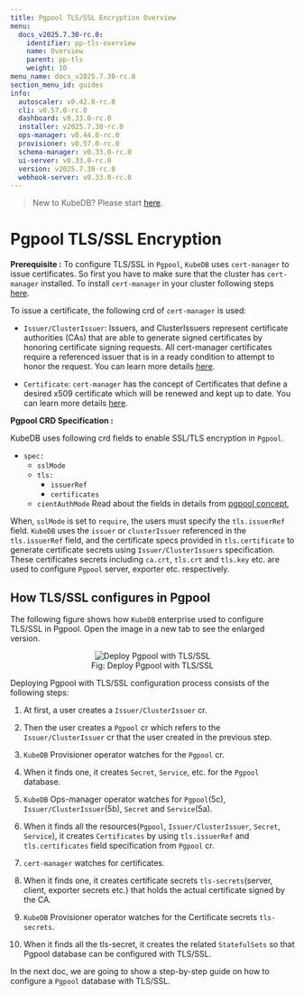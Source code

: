 ```yaml
---
title: Pgpool TLS/SSL Encryption Overview
menu:
  docs_v2025.7.30-rc.0:
    identifier: pp-tls-overview
    name: Overview
    parent: pp-tls
    weight: 10
menu_name: docs_v2025.7.30-rc.0
section_menu_id: guides
info:
  autoscaler: v0.42.0-rc.0
  cli: v0.57.0-rc.0
  dashboard: v0.33.0-rc.0
  installer: v2025.7.30-rc.0
  ops-manager: v0.44.0-rc.0
  provisioner: v0.57.0-rc.0
  schema-manager: v0.33.0-rc.0
  ui-server: v0.33.0-rc.0
  version: v2025.7.30-rc.0
  webhook-server: v0.33.0-rc.0
---
```


> New to KubeDB? Please start [here](/docs/v2025.7.30-rc.0/README).

# Pgpool TLS/SSL Encryption

**Prerequisite :** To configure TLS/SSL in `Pgpool`, `KubeDB` uses `cert-manager` to issue certificates. So first you have to make sure that the cluster has `cert-manager` installed. To install `cert-manager` in your cluster following steps [here](https://cert-manager.io/docs/installation/kubernetes/).

To issue a certificate, the following crd of `cert-manager` is used:

- `Issuer/ClusterIssuer`: Issuers, and ClusterIssuers represent certificate authorities (CAs) that are able to generate signed certificates by honoring certificate signing requests. All cert-manager certificates require a referenced issuer that is in a ready condition to attempt to honor the request. You can learn more details [here](https://cert-manager.io/docs/concepts/issuer/).

- `Certificate`: `cert-manager` has the concept of Certificates that define a desired x509 certificate which will be renewed and kept up to date. You can learn more details [here](https://cert-manager.io/docs/concepts/certificate/).

**Pgpool CRD Specification :**

KubeDB uses following crd fields to enable SSL/TLS encryption in `Pgpool`.

- `spec:`
  - `sslMode`
  - `tls:`
    - `issuerRef`
    - `certificates`
  - `cientAuthMode`
Read about the fields in details from [pgpool concept](/docs/v2025.7.30-rc.0/guides/pgpool/concepts/pgpool),

When, `sslMode` is set to `require`, the users must specify the `tls.issuerRef` field. `KubeDB` uses the `issuer` or `clusterIssuer` referenced in the `tls.issuerRef` field, and the certificate specs provided in `tls.certificate` to generate certificate secrets using `Issuer/ClusterIssuers` specification. These certificates secrets including `ca.crt`, `tls.crt` and `tls.key` etc. are used to configure `Pgpool` server, exporter etc. respectively.

## How TLS/SSL configures in Pgpool

The following figure shows how `KubeDB` enterprise used to configure TLS/SSL in Pgpool. Open the image in a new tab to see the enlarged version.

<figure align="center">
<img alt="Deploy Pgpool with TLS/SSL" src="/docs/v2025.7.30-rc.0/images/day-2-operation/pgpool/pp-tls.svg">
<figcaption align="center">Fig: Deploy Pgpool with TLS/SSL</figcaption>
</figure>

Deploying Pgpool with TLS/SSL configuration process consists of the following steps:

1. At first, a user creates a `Issuer/ClusterIssuer` cr.

2. Then the user creates a `Pgpool` cr which refers to the `Issuer/ClusterIssuer` cr that the user created in the previous step.

3. `KubeDB` Provisioner  operator watches for the `Pgpool` cr.

4. When it finds one, it creates `Secret`, `Service`, etc. for the `Pgpool` database.

5. `KubeDB` Ops-manager operator watches for `Pgpool`(5c), `Issuer/ClusterIssuer`(5b), `Secret` and `Service`(5a).

6. When it finds all the resources(`Pgpool`, `Issuer/ClusterIssuer`, `Secret`, `Service`), it creates `Certificates` by using `tls.issuerRef` and `tls.certificates` field specification from `Pgpool` cr.

7. `cert-manager` watches for certificates.

8. When it finds one, it creates certificate secrets `tls-secrets`(server, client, exporter secrets etc.) that holds the actual certificate signed by the CA.

9. `KubeDB` Provisioner  operator watches for the Certificate secrets `tls-secrets`.

10. When it finds all the tls-secret, it creates the related `StatefulSets` so that Pgpool database can be configured with TLS/SSL.

In the next doc, we are going to show a step-by-step guide on how to configure a `Pgpool` database with TLS/SSL.